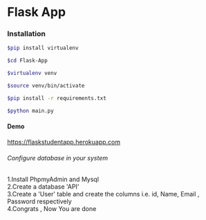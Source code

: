 # Flask App
### Installation
```sh
$pip install virtualenv

$cd Flask-App

$virtualenv venv

$source venv/bin/activate

$pip install -r requirements.txt

$python main.py
```
#### Demo
https://flaskstudentapp.herokuapp.com


###### Configure database in your system
1.Install PhpmyAdmin and Mysql <br>
2.Create a database 'API' <br>
3.Create a 'User' table and create the columns i.e. id, Name, Email , Password respectively <br>
4.Congrats , Now You are done

